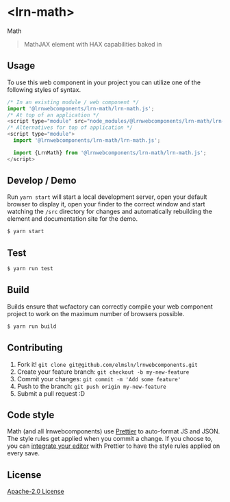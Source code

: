 # &lt;lrn-math&gt;

Math
> MathJAX element with HAX capabilities baked in

## Usage
To use this web component in your project you can utilize one of the following styles of syntax.

```js
/* In an existing module / web component */
import '@lrnwebcomponents/lrn-math/lrn-math.js';
/* At top of an application */
<script type="module" src="node_modules/@lrnwebcomponents/lrn-math/lrn-math.js"></script>
/* Alternatives for top of application */
<script type="module">
  import '@lrnwebcomponents/lrn-math/lrn-math.js';

  import {LrnMath} from '@lrnwebcomponents/lrn-math/lrn-math.js';
</script>
```

## Develop / Demo
Run `yarn start` will start a local development server, open your default browser to display it, open your finder to the correct window and start watching the `/src` directory for changes and automatically rebuilding the element and documentation site for the demo.
```bash
$ yarn start
```

## Test

```bash
$ yarn run test
```

## Build
Builds ensure that wcfactory can correctly compile your web component project to
work on the maximum number of browsers possible.
```bash
$ yarn run build
```

## Contributing

1. Fork it! `git clone git@github.com/elmsln/lrnwebcomponents.git`
2. Create your feature branch: `git checkout -b my-new-feature`
3. Commit your changes: `git commit -m 'Add some feature'`
4. Push to the branch: `git push origin my-new-feature`
5. Submit a pull request :D

## Code style

Math (and all lrnwebcomponents) use [Prettier][prettier] to auto-format JS and JSON.  The style rules get applied when you commit a change.  If you choose to, you can [integrate your editor][prettier-ed] with Prettier to have the style rules applied on every save.

[prettier]: https://github.com/prettier/prettier/
[prettier-ed]: https://github.com/prettier/prettier/#editor-integration
[polyserve]: https://github.com/Polymer/polyserve
[web-component-tester]: https://github.com/Polymer/web-component-tester

## License
[Apache-2.0 License](http://opensource.org/licenses/Apache-2.0)